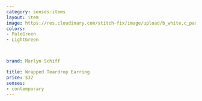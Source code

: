 ```yaml
---
category: senses-items
layout: item
image: https://res.cloudinary.com/stitch-fix/image/upload/b_white,c_pad,dpr_1.0,f_auto,h_150,q_auto,w_150/v1674853486/rj3b1593itqhalnmrlvv.jpg
colors: 
- PaleGreen
- LightGreen



brand: Marlyn Schiff

title: Wrapped Teardrop Earring
price: $32
senses:
- contemporary
---
```







